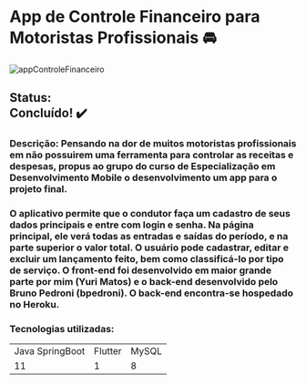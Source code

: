 # App de Controle Financeiro para Motoristas Profissionais 🚘

![appControleFinanceiro](https://user-images.githubusercontent.com/44244932/153731694-8c950170-8f9f-49fc-9d56-9162f4e07bf4.jpeg)

<h2>
Status:<br/> 
  Concluído! ✔️
</h2> 

<h3>Descrição: 
  Pensando na dor de muitos motoristas profissionais em não possuirem uma ferramenta para controlar as receitas e despesas, propus ao grupo do curso de Especialização em Desenvolvimento Mobile o desenvolvimento um app para o projeto final.  
</h3>
<h3>
  O aplicativo permite que o condutor faça um cadastro de seus dados principais e entre com login e senha. Na página principal, ele verá todas as entradas e saídas do período, e na parte superior o valor total.
  O usuário pode cadastrar, editar e excluir um lançamento feito, bem como classificá-lo por tipo de serviço.
  O front-end foi desenvolvido em maior grande parte por mim (Yuri Matos) e o back-end desenvolvido pelo Bruno Pedroni (bpedroni).
  O back-end encontra-se hospedado no Heroku.
 </h3>
  
### Tecnologias utilizadas:
<table>
  <tr>
    <td>Java SpringBoot</td>
    <td>Flutter</td>    
    <td>MySQL</td>
  </tr>
  <tr>
    <td>11</td>
    <td>1</td>    
    <td>8</td>
  </tr>
</table>
